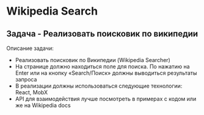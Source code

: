 # Wikipedia Search

## Задача - Реализовать поисковик по википедии

Описание задачи:
- Реализовать поисковик по Википедии (Wikipedia Searcher)
- На странице должно находиться поле для поиска. По нажатию на Enter или на кнопку «Search/Поиск» должны выводиться результаты запроса
- В реализации должны использоваться следующие технологии: React, MobX
- API для взаимодействия лучше посмотреть в примерах с кодом или же на Wikipedia docs
